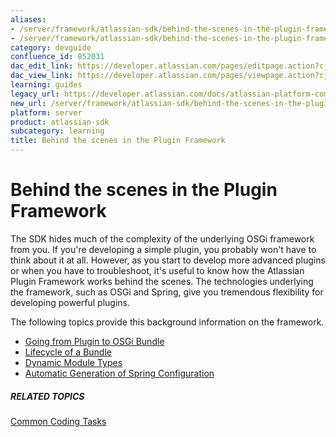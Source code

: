 ```yaml
---
aliases:
- /server/framework/atlassian-sdk/behind-the-scenes-in-the-plugin-framework-852031.html
- /server/framework/atlassian-sdk/behind-the-scenes-in-the-plugin-framework-852031.md
category: devguide
confluence_id: 852031
dac_edit_link: https://developer.atlassian.com/pages/editpage.action?cjm=wozere&pageId=852031
dac_view_link: https://developer.atlassian.com/pages/viewpage.action?cjm=wozere&pageId=852031
learning: guides
legacy_url: https://developer.atlassian.com/docs/atlassian-platform-common-components/plugin-framework/behind-the-scenes-in-the-plugin-framework
new_url: /server/framework/atlassian-sdk/behind-the-scenes-in-the-plugin-framework
platform: server
product: atlassian-sdk
subcategory: learning
title: Behind the scenes in the Plugin Framework
---
```

# Behind the scenes in the Plugin Framework

The SDK hides much of the complexity of the underlying OSGi framework from you. If you're developing a simple plugin, you probably won't have to think about it at all. However, as you start to develop more advanced plugins or when you have to troubleshoot, it's useful to know how the Atlassian Plugin Framework works behind the scenes. The technologies underlying the framework, such as OSGi and Spring, give you tremendous flexibility for developing powerful plugins. 

The following topics provide this background information on the framework.

-   [Going from Plugin to OSGi Bundle](/server/framework/atlassian-sdk/going-from-plugin-to-osgi-bundle)
-   [Lifecycle of a Bundle](/server/framework/atlassian-sdk/lifecycle-of-a-bundle)
-   [Dynamic Module Types](/server/framework/atlassian-sdk/dynamic-module-types-852034.html)
-   [Automatic Generation of Spring Configuration](/server/framework/atlassian-sdk/automatic-generation-of-spring-configuration)

##### RELATED TOPICS

[Common Coding Tasks](/server/framework/atlassian-sdk/common-coding-tasks)



































































































































































































